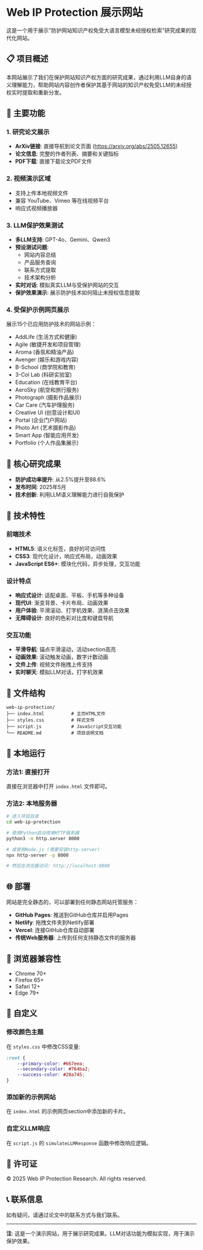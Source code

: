 # Web IP Protection 展示网站

这是一个用于展示"防护网站知识产权免受大语言模型未经授权检索"研究成果的现代化网站。

## 📋 项目概述

本网站展示了我们在保护网站知识产权方面的研究成果，通过利用LLM自身的语义理解能力，帮助网站内容创作者保护其基于网站的知识产权免受LLM的未经授权实时提取和重新分发。

## 🌟 主要功能

### 1. 研究论文展示
- **ArXiv链接**: 直接导航到论文页面 (https://arxiv.org/abs/2505.12655)
- **论文信息**: 完整的作者列表、摘要和关键指标
- **PDF下载**: 直接下载论文PDF文件

### 2. 视频演示区域
- 支持上传本地视频文件
- 兼容 YouTube、Vimeo 等在线视频平台
- 响应式视频播放器

### 3. LLM保护效果测试
- **多LLM支持**: GPT-4o、Gemini、Qwen3
- **预设测试问题**: 
  - 网站内容总结
  - 产品服务查询
  - 联系方式提取
  - 技术架构分析
- **实时对话**: 模拟真实LLM与受保护网站的交互
- **保护效果演示**: 展示防护技术如何阻止未授权信息提取

### 4. 受保护示例网页展示
展示15个已应用防护技术的网站示例：
- AddLife (生活方式和健康)
- Agile (敏捷开发和项目管理)
- Aroma (香氛和精油产品)
- Avenger (娱乐和游戏内容)
- B-School (商学院和教育)
- 3-Col Lab (科研实验室)
- Education (在线教育平台)
- AeroSky (航空和旅行服务)
- Photograph (摄影作品展示)
- Car Care (汽车护理服务)
- Creative UI (创意设计和UI)
- Portal (企业门户网站)
- Photo Art (艺术摄影作品)
- Smart App (智能应用开发)
- Portfolio (个人作品集展示)

## 🎯 核心研究成果

- **防护成功率提升**: 从2.5%提升至88.6%
- **发布时间**: 2025年5月
- **技术创新**: 利用LLM语义理解能力进行自我保护

## 🚀 技术特性

### 前端技术
- **HTML5**: 语义化标签，良好的可访问性
- **CSS3**: 现代化设计，响应式布局，动画效果
- **JavaScript ES6+**: 模块化代码，异步处理，交互功能

### 设计特点
- **响应式设计**: 适配桌面、平板、手机等多种设备
- **现代UI**: 渐变背景、卡片布局、动画效果
- **用户体验**: 平滑滚动、打字机效果、涟漪点击效果
- **无障碍设计**: 良好的色彩对比度和键盘导航

### 交互功能
- **平滑导航**: 锚点平滑滚动，活动section高亮
- **动画效果**: 滚动触发动画，数字计数动画
- **文件上传**: 视频文件拖拽上传支持
- **实时聊天**: 模拟LLM对话，打字机效果

## 📁 文件结构

```
web-ip-protection/
├── index.html          # 主页HTML文件
├── styles.css          # 样式文件
├── script.js           # JavaScript交互功能
└── README.md           # 项目说明文档
```

## 🔧 本地运行

### 方法1: 直接打开
直接在浏览器中打开 `index.html` 文件即可。

### 方法2: 本地服务器
```bash
# 进入项目目录
cd web-ip-protection

# 使用Python启动简单HTTP服务器
python3 -m http.server 8000

# 或使用Node.js (需要安装http-server)
npx http-server -p 8000

# 然后在浏览器访问: http://localhost:8000
```

## 🌐 部署

网站是完全静态的，可以部署到任何静态网站托管服务：

- **GitHub Pages**: 推送到GitHub仓库并启用Pages
- **Netlify**: 拖拽文件夹到Netlify部署
- **Vercel**: 连接GitHub仓库自动部署
- **传统Web服务器**: 上传到任何支持静态文件的服务器

## 📱 浏览器兼容性

- Chrome 70+
- Firefox 65+
- Safari 12+
- Edge 79+

## 🎨 自定义

### 修改颜色主题
在 `styles.css` 中修改CSS变量:
```css
:root {
    --primary-color: #667eea;
    --secondary-color: #764ba2;
    --success-color: #28a745;
}
```

### 添加新的示例网站
在 `index.html` 的示例网页section中添加新的卡片。

### 自定义LLM响应
在 `script.js` 的 `simulateLLMResponse` 函数中修改响应逻辑。

## 📄 许可证

© 2025 Web IP Protection Research. All rights reserved.

## 📞 联系信息

如有疑问，请通过论文中的联系方式与我们联系。

---

**注**: 这是一个演示网站，用于展示研究成果。LLM对话功能为模拟实现，用于演示保护效果。 